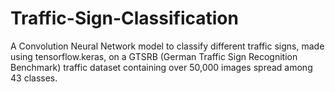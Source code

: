 # Traffic-Sign-Classification
A Convolution Neural Network model to classify different traffic signs, made using tensorflow.keras, on a GTSRB (German Traffic Sign Recognition Benchmark) traffic dataset containing over 50,000 images spread among 43 classes.

